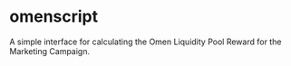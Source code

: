 # omenscript
A simple interface for calculating the Omen Liquidity Pool Reward for the Marketing Campaign.
